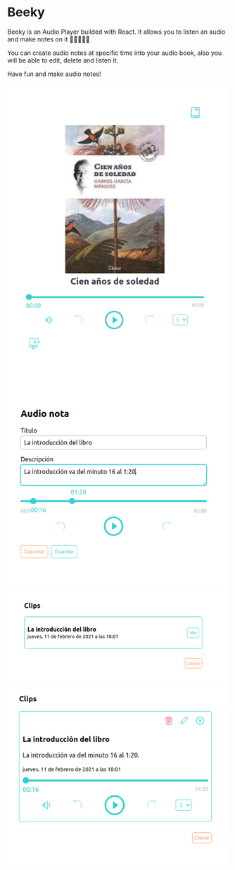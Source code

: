 # Beeky

Beeky is an Audio Player builded with React.
It allows you to listen an audio and make notes on it 🎉🎉🎉🎉🎉

You can create audio notes at specific time into your audio book, also you will be able to edit, delete and listen it.

Have fun and make audio notes!

![Cover](https://github.com/AngelVasquezNep/Beeky/blob/main/public/Cover.png?raw=true)
![Cover](https://github.com/AngelVasquezNep/Beeky/blob/main/public/Notes.png?raw=true)
![Cover](https://github.com/AngelVasquezNep/Beeky/blob/main/public/Clips.png?raw=true)
![Cover](https://github.com/AngelVasquezNep/Beeky/blob/main/public/Clips_detail.png?raw=true)
